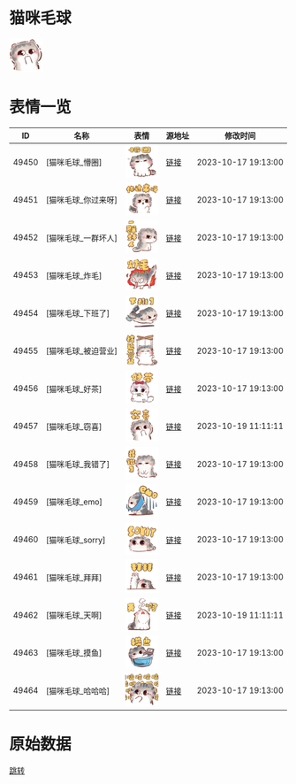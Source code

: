 # 猫咪毛球

<img src="./cover.png" height="60" alt="cover" />

# 表情一览

|ID|名称|表情|源地址|修改时间|
|----|----|----|----|----|
|49450|[猫咪毛球_懵圈]|<img src="./pic/049450_%5B猫咪毛球_懵圈%5D.png" height="60" alt="懵圈"/>|[链接](https://i0.hdslb.com/bfs/garb/bafe7d3f0213fb5475d54745732127bc207dea6b.png)|2023-10-17 19:13:00|
|49451|[猫咪毛球_你过来呀]|<img src="./pic/049451_%5B猫咪毛球_你过来呀%5D.png" height="60" alt="你过来呀"/>|[链接](https://i0.hdslb.com/bfs/garb/da1c72dee85999f74683ec5618844551fbc781e4.png)|2023-10-17 19:13:00|
|49452|[猫咪毛球_一群坏人]|<img src="./pic/049452_%5B猫咪毛球_一群坏人%5D.png" height="60" alt="一群坏人"/>|[链接](https://i0.hdslb.com/bfs/garb/c54f91951a126db5125047bf1c2268b38a082e82.png)|2023-10-17 19:13:00|
|49453|[猫咪毛球_炸毛]|<img src="./pic/049453_%5B猫咪毛球_炸毛%5D.png" height="60" alt="炸毛"/>|[链接](https://i0.hdslb.com/bfs/garb/130636a083126200eb193184750284f51247960d.png)|2023-10-17 19:13:00|
|49454|[猫咪毛球_下班了]|<img src="./pic/049454_%5B猫咪毛球_下班了%5D.png" height="60" alt="下班了"/>|[链接](https://i0.hdslb.com/bfs/garb/4592df4fc7b9a8ee6f83329caed07c17cab7034c.png)|2023-10-17 19:13:00|
|49455|[猫咪毛球_被迫营业]|<img src="./pic/049455_%5B猫咪毛球_被迫营业%5D.png" height="60" alt="被迫营业"/>|[链接](https://i0.hdslb.com/bfs/garb/c5e0d2a32ee3dea4c72b40d113a6d1bde98f6a67.png)|2023-10-17 19:13:00|
|49456|[猫咪毛球_好茶]|<img src="./pic/049456_%5B猫咪毛球_好茶%5D.png" height="60" alt="好茶"/>|[链接](https://i0.hdslb.com/bfs/garb/f81bad606307d5cc6b4636030782faecb3dcbf32.png)|2023-10-17 19:13:00|
|49457|[猫咪毛球_窃喜]|<img src="./pic/049457_%5B猫咪毛球_窃喜%5D.png" height="60" alt="窃喜"/>|[链接](https://i0.hdslb.com/bfs/garb/23620e601ddc3e1fff68e143ac9785a2d5f9fe53.png)|2023-10-19 11:11:11|
|49458|[猫咪毛球_我错了]|<img src="./pic/049458_%5B猫咪毛球_我错了%5D.png" height="60" alt="我错了"/>|[链接](https://i0.hdslb.com/bfs/garb/7b77fe77dbc63d90c094d3625fc58b79bb286cca.png)|2023-10-17 19:13:00|
|49459|[猫咪毛球_emo]|<img src="./pic/049459_%5B猫咪毛球_emo%5D.png" height="60" alt="emo"/>|[链接](https://i0.hdslb.com/bfs/garb/0e83a732f27deece2e0d265e19c45d64c91520c9.png)|2023-10-17 19:13:00|
|49460|[猫咪毛球_sorry]|<img src="./pic/049460_%5B猫咪毛球_sorry%5D.png" height="60" alt="sorry"/>|[链接](https://i0.hdslb.com/bfs/garb/d333a0540dd088f5539cc1e2228931edae342709.png)|2023-10-17 19:13:00|
|49461|[猫咪毛球_拜拜]|<img src="./pic/049461_%5B猫咪毛球_拜拜%5D.png" height="60" alt="拜拜"/>|[链接](https://i0.hdslb.com/bfs/garb/cc62ac846f0a7f2f8b8f5909a331f876d86563e6.png)|2023-10-17 19:13:00|
|49462|[猫咪毛球_天啊]|<img src="./pic/049462_%5B猫咪毛球_天啊%5D.png" height="60" alt="天啊"/>|[链接](https://i0.hdslb.com/bfs/garb/116b5a8f2c44931b34d5bd460f27440d6b0a73cc.png)|2023-10-19 11:11:11|
|49463|[猫咪毛球_摸鱼]|<img src="./pic/049463_%5B猫咪毛球_摸鱼%5D.png" height="60" alt="摸鱼"/>|[链接](https://i0.hdslb.com/bfs/garb/8e663797100723a0f9025f46af8e1eaa653a753f.png)|2023-10-17 19:13:00|
|49464|[猫咪毛球_哈哈哈]|<img src="./pic/049464_%5B猫咪毛球_哈哈哈%5D.png" height="60" alt="哈哈哈"/>|[链接](https://i0.hdslb.com/bfs/garb/21846c501b29a8f3a92c475d31fdec3e2398e303.png)|2023-10-17 19:13:00|

# 原始数据

[跳转](./raw.json)

